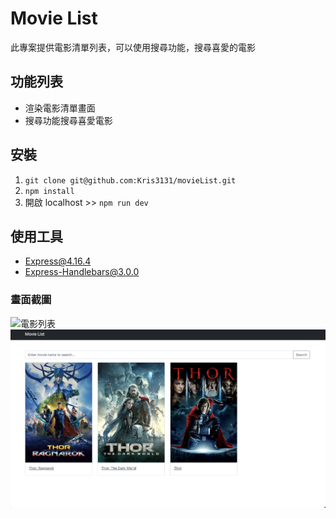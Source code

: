 # Movie List

此專案提供電影清單列表，可以使用搜尋功能，搜尋喜愛的電影

## 功能列表
- 渲染電影清單畫面
- 搜尋功能搜尋喜愛電影

## 安裝
1.  ```git clone git@github.com:Kris3131/movieList.git```
2.  ```npm install```
3.  開啟 localhost >> ```npm run dev```

## 使用工具
- [Express@4.16.4](https://www.npmjs.com/package/express)
- [Express-Handlebars@3.0.0](https://www.npmjs.com/package/express-handlebars)

### 畫面截圖
![電影列表](./public/images/readme01.png)
![搜尋結果](./public/images/readme02.png)

